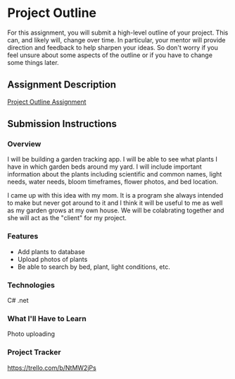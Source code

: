 # Project Outline
For this assignment, you will submit a high-level outline of your project. This can, and likely will, change over time. In particular, your mentor will provide direction and feedback to help sharpen your ideas. So don't worry if you feel unsure about some aspects of the outline or if you have to change some things later.

## Assignment Description
[Project Outline Assignment](https://education.launchcode.org/liftoff/modules/assignments/project-outline)

## Submission Instructions

### Overview
I will be building a garden tracking app. I will be able to see what plants I have in which garden beds around my yard. I will include important information about the plants including scientific and common names, light needs, water needs, bloom timeframes, flower photos, and bed location.

I came up with this idea with my mom. It is a program she always intended to make but never got around to it and I think it will be useful to me as well as my garden grows at my own house. We will be colabrating together and she will act as the "client" for my project.
### Features
- Add plants to database
- Upload photos of plants
- Be able to search by bed, plant, light conditions, etc.
### Technologies
C#
.net
### What I'll Have to Learn
Photo uploading
### Project Tracker
https://trello.com/b/NtMW2jPs
